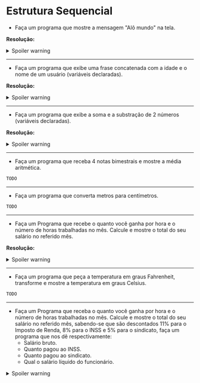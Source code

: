 # Estrutura Sequencial

- Faça um programa que mostre a mensagem "Alô mundo" na tela.

**Resolução:**

<details>
  <summary>Spoiler warning</summary>

```java
System.out.print("Alô mundo");
```
</details>

* * *

- Faça um programa que exibe uma frase concatenada com a idade e o nome de um usuário (variáveis declaradas).

**Resolução:**

<details>
  <summary>Spoiler warning</summary>

```java
public static void main(String[] args) {
    int idade_do_usuario = 20;
    String nomeDoUsuario = "João";

    // Printando as variáveis declaradas
    System.out.print("Olá, meu nome é ");
    System.out.print(nomeDoUsuario);
    System.out.print(" e minha idade é ");
    System.out.print(idade_do_usuario);
    System.out.println(" anos");

    // Printando de forma concatenada as variáveis declaradas
    System.out.print("Olá, meu nome é " + nomeDoUsuario + " a minha idade é " + idade_do_usuario);
}
```
</details>

* * *

- Faça um programa que exibe a soma e a substração de 2 números (variáveis declaradas).

**Resolução:**

<details>
  <summary>Spoiler warning</summary>

```java
public static void main(String[] args) {
    // Armazenar os valores em memória
    int numero1 = 20;
    int numero2 = 20;

    // Criando a operação de soma
    int resultadoDaSoma = numero1 + numero2;

    // Criando a operação de subtração
    int resultadoDaSubtracao = numero1 - numero2;

    // Exibindo a operação de soma para o usuário
    System.out.println("O resultado da soma é: "+resultadoDaSoma);

    // Exibindo a operação de subtração para o usuário
    System.out.println("O resultado da subtração é: "+resultadoDaSubtracao);

}
```
</details>

* * *

- Faça um programa que receba 4 notas bimestrais e mostre a média aritmética.

```java
TODO
```

* * *

- Faça um programa que converta metros para centímetros.

```java
TODO
```

* * *

- Faça um Programa que recebe o quanto você ganha por hora e o número de
horas trabalhadas no mês. Calcule e mostre o total do seu salário no referido mês.

**Resolução:**

<details>
  <summary>Spoiler warning</summary>

```java
public static void main(String[] args) {
    // Armazenou os dois dados necessários para o processamento
    float qtdDeHorasTrabalhadas = 10;
    float salarioPorHora = 20;

    // Calcular o salário bruto
    float salarioBruto = qtdDeHorasTrabalhadas * salarioPorHora;

    System.out.println("Você trabalhou " +qtdDeHorasTrabalhadas
            + "Hrs, e você recebe R$" +salarioPorHora
            + " por hora");

    System.out.println("Portanto, seu salário este mês, será: R$"+salarioBruto);
}
```
</details>

* * *

- Faça um programa que peça a temperatura em graus Fahrenheit, transforme e
mostre a temperatura em graus Celsius.

```java
TODO
```

* * *

- Faça um Programa que receba o quanto você ganha por hora e o número de
horas trabalhadas no mês. Calcule e mostre o total do seu salário no referido
mês, sabendo-se que são descontados 11% para o Imposto de Renda, 8% para o
INSS e 5% para o sindicato, faça um programa que nos dê respectivamente:
  - Salário bruto.
  - Quanto pagou ao INSS.
  - Quanto pagou ao sindicato.
  - Qual o salário líquido do funcionário.

<details>
  <summary>Spoiler warning</summary>

```java
public static void main(String[] args) {
        Scanner leitor = new Scanner(System.in);
        double impostoDeRenda;
        double inss;
        double sindicato;
        double salarioLiquido;

        //Dados do salario BRuto
        System.out.println("Por favor digite seu salario por horas: ");
        double salarioPorHora = leitor.nextDouble();
        System.out.println("Por favor digite as horas trbalhadas: ");
        double horasTrabalhadas = leitor.nextDouble();

        //calculo de Salario Bruto
        double salarioBruto = salarioPorHora * horasTrabalhadas;

        //calcular descontos
        impostoDeRenda = salarioBruto * 0.11;
        inss = salarioBruto * 0.08;
        sindicato = salarioBruto * 0.05;
        double descontos = impostoDeRenda + inss + sindicato;

        //calcular salario liquido
        salarioLiquido = salarioBruto - descontos;

        //Folha de Pagamento
        System.out.println("===============================================");
        System.out.println("                    Pagamento                  ");
        System.out.println("===============================================");
        System.out.println("Salario por hora: \t\t" + salarioPorHora);
        System.out.println("Horas trabalhadas: \t\t" + horasTrabalhadas);
        System.out.println("SALARIO BRUTO: \t\t" + salarioBruto);
        System.out.println("===============================================");
        System.out.println("DESCONTOS:");
        System.out.println("Imposto de Renda (11%): \t" + impostoDeRenda);
        System.out.println("INSS (8%): \t\t\t" + inss);
        System.out.println("Sindicato (5%): \t\t" + sindicato);
        System.out.println("TOTAL DESCONTOS: \t\t" + descontos);
        System.out.println("===============================================");
        System.out.println("SALARIO LIQUIDO: \t\t" + salarioLiquido);
        System.out.println("===============================================");
        }
}
```
</details>
